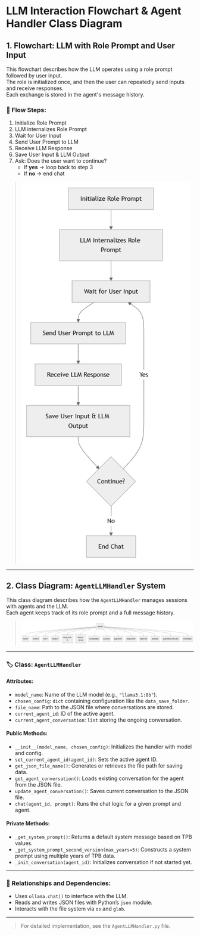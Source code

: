 # LLM Interaction Flowchart & Agent Handler Class Diagram

## 1. Flowchart: LLM with Role Prompt and User Input

This flowchart describes how the LLM operates using a role prompt followed by user input.  
The role is initialized once, and then the user can repeatedly send inputs and receive responses.  
Each exchange is stored in the agent's message history.

### 🧠 Flow Steps:

1. Initialize Role Prompt  
2. LLM internalizes Role Prompt  
3. Wait for User Input  
4. Send User Prompt to LLM  
5. Receive LLM Response  
6. Save User Input & LLM Output  
7. Ask: Does the user want to continue?  
   - If **yes** → loop back to step 3  
   - If **no** → end chat  

> ![Flowchart Image Placeholder](photos/LLM%20flowchart.png)  


---

## 2. Class Diagram: `AgentLLMHandler` System

This class diagram describes how the `AgentLLMHandler` manages sessions with agents and the LLM.  
Each agent keeps track of its role prompt and a full message history.

> ![Class Diagram Placeholder](photos/LLM%20Class.png)  

---

### 🏷️ Class: `AgentLLMHandler`

#### Attributes:
- `model_name`: Name of the LLM model (e.g., `"llama3.1:8b"`).
- `chosen_config`: `dict` containing configuration like the `data_save_folder`.
- `file_name`: Path to the JSON file where conversations are stored.
- `current_agent_id`: ID of the active agent.
- `current_agent_conversation`: `list` storing the ongoing conversation.

#### Public Methods:
- `__init__(model_name, chosen_config)`: Initializes the handler with model and config.
- `set_current_agent_id(agent_id)`: Sets the active agent ID.
- `get_json_file_name()`: Generates or retrieves the file path for saving data.
- `get_agent_conversation()`: Loads existing conversation for the agent from the JSON file.
- `update_agent_conversation()`: Saves current conversation to the JSON file.
- `chat(agent_id, prompt)`: Runs the chat logic for a given prompt and agent.

#### Private Methods:
- `_get_system_prompt()`: Returns a default system message based on TPB values.
- `_get_system_prompt_second_version(max_years=5)`: Constructs a system prompt using multiple years of TPB data.
- `_init_conversation(agent_id)`: Initializes conversation if not started yet.

---

### 🔗 Relationships and Dependencies:

- Uses `ollama.chat()` to interface with the LLM.
- Reads and writes JSON files with Python’s `json` module.
- Interacts with the file system via `os` and `glob`.

---

> For detailed implementation, see the `AgentLLMHandler.py` file.
